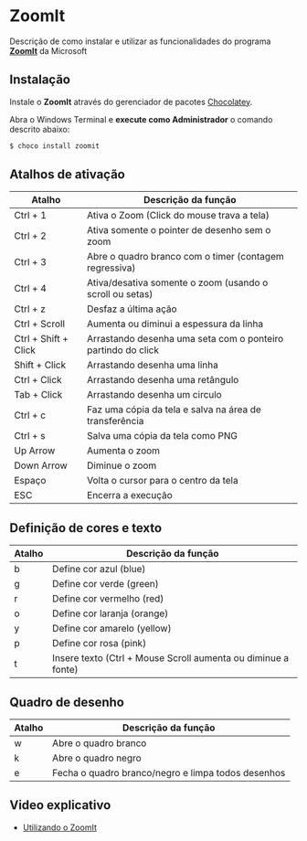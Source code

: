 # ZoomIt

Descrição de como instalar e utilizar as funcionalidades do programa [**ZoomIt**](https://docs.microsoft.com/en-us/sysinternals/downloads/zoomit) da Microsoft

## Instalação

Instale o **ZoomIt** através do gerenciador de pacotes [Chocolatey](https://community.chocolatey.org/packages/zoomit).

Abra o Windows Terminal e **execute como Administrador** o comando descrito abaixo:

```zsh
$ choco install zoomit
```

## Atalhos de ativação

| Atalho               | Descrição da função                                          |
| -------------------- | ------------------------------------------------------------ |
| Ctrl + 1             | Ativa o Zoom (Click do mouse trava a tela)                   |
| Ctrl + 2             | Ativa somente o pointer de desenho sem o zoom                |
| Ctrl + 3             | Abre o quadro branco com o timer (contagem regressiva)       |
| Ctrl + 4             | Ativa/desativa somente o zoom (usando o scroll ou setas)     |
| Ctrl + z             | Desfaz a última ação                                         |
| Ctrl + Scroll        | Aumenta ou diminui a espessura da linha                      |
| Ctrl + Shift + Click | Arrastando desenha uma seta com o ponteiro partindo do click |
| Shift + Click        | Arrastando desenha uma linha                                 |
| Ctrl + Click         | Arrastando desenha uma retângulo                             |
| Tab + Click          | Arrastando desenha um circulo                                |
| Ctrl + c             | Faz uma cópia da tela e salva na área de transferência       |
| Ctrl + s             | Salva uma cópia da tela como PNG                             |
| Up Arrow             | Aumenta o zoom                                               |
| Down Arrow           | Diminue o zoom                                               |
| Espaço               | Volta o cursor para o centro da tela                         |
| ESC                  | Encerra a execução                                           |

## Definição de cores e texto

| Atalho | Descrição da função                                           |
| ------ | ------------------------------------------------------------- |
| b      | Define cor azul (blue)                                        |
| g      | Define cor verde (green)                                      |
| r      | Define cor vermelho (red)                                     |
| o      | Define cor laranja (orange)                                   |
| y      | Define cor amarelo (yellow)                                   |
| p      | Define cor rosa (pink)                                        |
| t      | Insere texto (Ctrl + Mouse Scroll aumenta ou diminue a fonte) |

## Quadro de desenho

| Atalho | Descrição da função                                |
| ------ | -------------------------------------------------- |
| w      | Abre o quadro branco                               |
| k      | Abre o quadro negro                                |
| e      | Fecha o quadro branco/negro e limpa todos desenhos |

## Video explicativo

- [Utilizando o ZoomIt](https://www.youtube.com/watch?v=7XYa9q-nXBQ&t=334s&ab_channel=PowerBicomLu%C3%ADsGustavoSerra)
